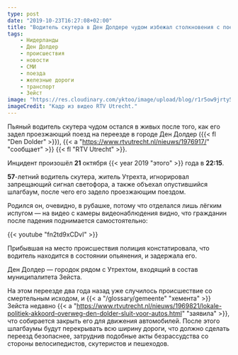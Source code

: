 ```yaml
---
type: post
date: "2019-10-23T16:27:08+02:00"
title: "Водитель скутера в Ден Долдере чудом избежал столкновения с поездом"
tags:
    - Нидерланды
    - Ден Долдер
    - происшествия
    - новости
    - СМИ
    - поезда
    - железные дороги
    - транспорт
    - Зейст
image: "https://res.cloudinary.com/yktoo/image/upload/blog/r1r5ow9jrty50682.jpg"
imageCredit: "Кадр из видео RTV Utrecht."
---
```


Пьяный водитель скутера чудом остался в живых после того, как его задел проезжающий поезд на переезде в городе Ден Долдер ({{< fl "Den Dolder" >}}), {{< a "https://www.rtvutrecht.nl/nieuws/1976917/" "сообщает" >}} {{< fl "RTV Utrecht" >}}.

<!--more-->

Инцидент произошёл **21** октября {{< year 2019 "этого" >}} года в **22:15**.

**57**-летний водитель скутера, житель Утрехта, игнорировал запрещающий сигнал светофора, а также объехал опустившийся шлагбаум, после чего его задело проезжающим поездом.

Родился он, очевидно, в рубашке, потому что отделался лишь лёгким испугом — на видео с камеры видеонаблюдения видно, что гражданин после падения поднимается самостоятельно:

{{< youtube "fn2td9xCDvI" >}}

Прибывшая на место происшествия полиция констатировала, что водитель находится в состоянии опьянения, и задержала его.

Ден Долдер — городок рядом с Утрехтом, входящий в состав муниципалитета Зейста.

На этом переезде два года назад уже случилось происшествие со смертельным исходом, и {{< a "/glossary/gemeente" "хемента" >}} Зейста недавно {{< a "https://www.rtvutrecht.nl/nieuws/1969821/lokale-politiek-akkoord-overweg-den-dolder-sluit-voor-autos.html" "заявила" >}}, что собирается закрыть его для движения автомобилей. После этого шлагбаумы будут перекрывать всю ширину дороги, что должно сделать переезд безопаснее, затруднив подобные акты безрассудства со стороны велосипедистов, скутеристов и пешеходов.
